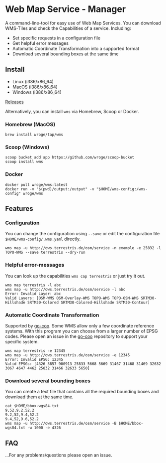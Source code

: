 # Web Map Service - Manager

A command-line-tool for easy use of Web Map Services. 
You can download WMS-Tiles and check the Capabilities of a service. Including:

- Set specific requests in a configuration file
- Get helpful error messages
- Automatic Coordinate Transformation into a supported format
- Download several bounding boxes at the same time

## Install

- Linux (i386/x86_64)
- MacOS (i386/x86_64)
- Windows (i386/x86_64)

[Releases](https://github.com/wroge/wms/releases)

Alternatively, you can install ```wms``` via Homebrew, Scoop or Docker.

### Homebrew (MacOS)

```
brew install wroge/tap/wms
```

### Scoop (Windows)

```
scoop bucket add app https://github.com/wroge/scoop-bucket
scoop install wms
```

### Docker

```
docker pull wroge/wms:latest
docker run -v "$(pwd)/output:/output" -v "$HOME/wms-config:/wms-config" wroge/wms
```

## Features

### Configuration

You can change the configuration using ```--save``` or edit the configuration file ```$HOME/wms-config/.wms.yaml``` directly. 

```
wms map -u http://ows.terrestris.de/osm/service -n example -e 25832 -l TOPO-WMS --save terrestris --dry-run
```

### Helpful error-messages

You can look up the capabilities ```wms cap terrestris``` or just try it out.

```
wms map terrestris -l abc
wms map -u http://ows.terrestris.de/osm/service -l abc
Error: Invalid Layer: abc
Valid Layers: [OSM-WMS OSM-Overlay-WMS TOPO-WMS TOPO-OSM-WMS SRTM30-Hillshade SRTM30-Colored SRTM30-Colored-Hillshade SRTM30-Contour]
```

### Automatic Coordinate Transformation

Supported by [go-coo](https://github.com/wroge/go-coo).  Some WMS allow only a few coordinate reference systems. With this program you can choose from a larger number of EPSG codes. Please open an issue in the [go-coo](https://github.com/wroge/go-coo) repository to support your specific system.

```
wms map terrestris -e 12345
wms map -u http://ows.terrestris.de/osm/service -e 12345
Error: Invalid EPSG: 12345
Valid EPSGs: [4326 3857 900913 25833 5668 5669 31467 31468 31469 32632 3067 4647 4462 25832 31466 32633 5650]
```

### Download several bounding boxes

You can create a text file that contains all the required bounding boxes and download them at the same time.

```
cat $HOME/bbox-wgs84.txt
9,52,9.2,52.2
9.2,52,9.4,52.2
9.4,52,9.6,52.2
wms map -u http://ows.terrestris.de/osm/service -B $HOME/bbox-wgs84.txt -w 1000 -e 4326
```

## FAQ

...For any problems/questions please open an issue.